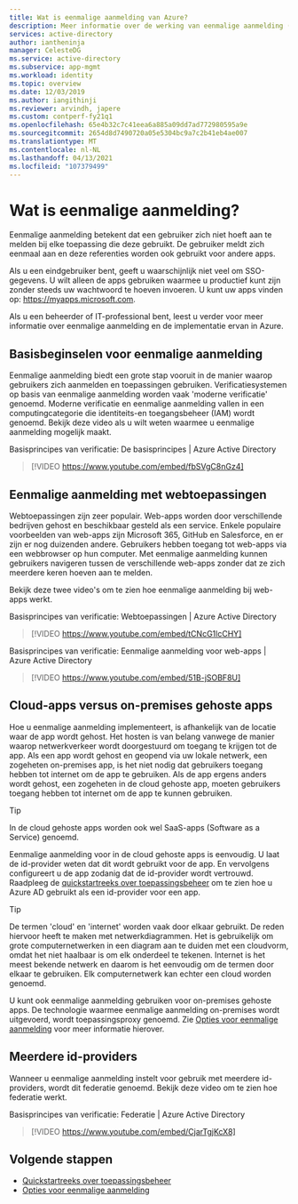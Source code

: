 ```yaml
---
title: Wat is eenmalige aanmelding van Azure?
description: Meer informatie over de werking van eenmalige aanmelding (SSO) met Azure Active Directory. Wanneer u SSO gebruikt, hoeven gebruikers geen wachtwoorden te onthouden voor elke toepassing. Wanneer u SSO gebruikt, kunt u tevens het accountbeheer vereenvoudigen.
services: active-directory
author: iantheninja
manager: CelesteDG
ms.service: active-directory
ms.subservice: app-mgmt
ms.workload: identity
ms.topic: overview
ms.date: 12/03/2019
ms.author: iangithinji
ms.reviewer: arvindh, japere
ms.custom: contperf-fy21q1
ms.openlocfilehash: 65e4b32c7c41eea6a885a09dd7ad772980595a9e
ms.sourcegitcommit: 2654d8d7490720a05e5304bc9a7c2b41eb4ae007
ms.translationtype: MT
ms.contentlocale: nl-NL
ms.lasthandoff: 04/13/2021
ms.locfileid: "107379499"
---
```

# <a name="what-is-single-sign-on-sso"></a>Wat is eenmalige aanmelding?

Eenmalige aanmelding betekent dat een gebruiker zich niet hoeft aan te melden bij elke toepassing die deze gebruikt. De gebruiker meldt zich eenmaal aan en deze referenties worden ook gebruikt voor andere apps.

Als u een eindgebruiker bent, geeft u waarschijnlijk niet veel om SSO-gegevens. U wilt alleen de apps gebruiken waarmee u productief kunt zijn zonder steeds uw wachtwoord te hoeven invoeren. U kunt uw apps vinden op: https://myapps.microsoft.com.
 
Als u een beheerder of IT-professional bent, leest u verder voor meer informatie over eenmalige aanmelding en de implementatie ervan in Azure.

## <a name="single-sign-on-basics"></a>Basisbeginselen voor eenmalige aanmelding
Eenmalige aanmelding biedt een grote stap vooruit in de manier waarop gebruikers zich aanmelden en toepassingen gebruiken. Verificatiesystemen op basis van eenmalige aanmelding worden vaak 'moderne verificatie' genoemd. Moderne verificatie en eenmalige aanmelding vallen in een computingcategorie die identiteits-en toegangsbeheer (IAM) wordt genoemd. Bekijk deze video als u wilt weten waarmee u eenmalige aanmelding mogelijk maakt.

Basisprincipes van verificatie: De basisprincipes | Azure Active Directory

> [!VIDEO https://www.youtube.com/embed/fbSVgC8nGz4]

## <a name="single-sign-on-with-web-applications"></a>Eenmalige aanmelding met webtoepassingen
Webtoepassingen zijn zeer populair. Web-apps worden door verschillende bedrijven gehost en beschikbaar gesteld als een service. Enkele populaire voorbeelden van web-apps zijn Microsoft 365, GitHub en Salesforce, en er zijn er nog duizenden andere. Gebruikers hebben toegang tot web-apps via een webbrowser op hun computer. Met eenmalige aanmelding kunnen gebruikers navigeren tussen de verschillende web-apps zonder dat ze zich meerdere keren hoeven aan te melden.

Bekijk deze twee video's om te zien hoe eenmalige aanmelding bij web-apps werkt.

Basisprincipes van verificatie: Webtoepassingen | Azure Active Directory

> [!VIDEO https://www.youtube.com/embed/tCNcG1lcCHY]

Basisprincipes van verificatie: Eenmalige aanmelding voor web-apps | Azure Active Directory

> [!VIDEO https://www.youtube.com/embed/51B-jSOBF8U]

## <a name="cloud-versus-on-premises-hosted-apps"></a>Cloud-apps versus on-premises gehoste apps
Hoe u eenmalige aanmelding implementeert, is afhankelijk van de locatie waar de app wordt gehost. Het hosten is van belang vanwege de manier waarop netwerkverkeer wordt doorgestuurd om toegang te krijgen tot de app. Als een app wordt gehost en geopend via uw lokale netwerk, een zogeheten on-premises app, is het niet nodig dat gebruikers toegang hebben tot internet om de app te gebruiken. Als de app ergens anders wordt gehost, een zogeheten in de cloud gehoste app, moeten gebruikers toegang hebben tot internet om de app te kunnen gebruiken.

> [!TIP]
> In de cloud gehoste apps worden ook wel SaaS-apps (Software as a Service) genoemd. 

Eenmalige aanmelding voor in de cloud gehoste apps is eenvoudig. U laat de id-provider weten dat dit wordt gebruikt voor de app. En vervolgens configureert u de app zodanig dat de id-provider wordt vertrouwd. Raadpleeg de [quickstartreeks over toepassingsbeheer](add-application-portal.md) om te zien hoe u Azure AD gebruikt als een id-provider voor een app.

> [!TIP]
> De termen 'cloud' en 'internet' worden vaak door elkaar gebruikt. De reden hiervoor heeft te maken met netwerkdiagrammen. Het is gebruikelijk om grote computernetwerken in een diagram aan te duiden met een cloudvorm, omdat het niet haalbaar is om elk onderdeel te tekenen. Internet is het meest bekende netwerk en daarom is het eenvoudig om de termen door elkaar te gebruiken. Elk computernetwerk kan echter een cloud worden genoemd.

U kunt ook eenmalige aanmelding gebruiken voor on-premises gehoste apps. De technologie waarmee eenmalige aanmelding on-premises wordt uitgevoerd, wordt toepassingsproxy genoemd. Zie [Opties voor eenmalige aanmelding](sso-options.md) voor meer informatie hierover.

## <a name="multiple-identity-providers"></a>Meerdere id-providers
Wanneer u eenmalige aanmelding instelt voor gebruik met meerdere id-providers, wordt dit federatie genoemd. Bekijk deze video om te zien hoe federatie werkt.

Basisprincipes van verificatie: Federatie | Azure Active Directory

> [!VIDEO https://www.youtube.com/embed/CjarTgjKcX8]


## <a name="next-steps"></a>Volgende stappen
* [Quickstartreeks over toepassingsbeheer](view-applications-portal.md)
* [Opties voor eenmalige aanmelding](sso-options.md)
